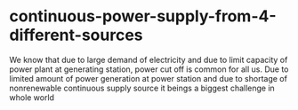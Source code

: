 # continuous-power-supply-from-4-different-sources
We know that due to large demand of electricity and  due to limit capacity of power plant at generating station, power cut off is common for all us. Due to limited amount of power generation at power station and due to shortage of nonrenewable continuous supply source it beings a biggest  challenge in whole world
